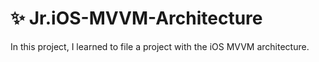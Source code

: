# :sparkles: Jr.iOS-MVVM-Architecture
In this project, I learned to file a project with the iOS MVVM architecture.



